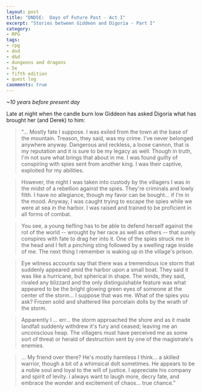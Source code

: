 ```yaml
---
layout: post
title: "DND5E:  Days of Future Past - Act I"
excerpt: "Stories between Giddeon and Digoria - Part I"
category:
- RPG
tags:
- rpg
- dnd
- d&d
- dungeons and dragons
- 5e
- fifth edition
- quest log
caomments: true
---
```


*~10 years before present day*

Late at night when the candle burn low Giddeon has asked Digoria what has brought her (and Derek) to him:

> "... Mostly fate I suppose.  I was exiled from the town at the base of the mountain.  Treason, they said, was my crime.  I've never belonged anywhere anyway.  Dangerous and reckless, a loose cannon, that is my reputation and it is sure to be my legacy as well.  Though in truth, I'm not sure what brings that about in me.  I was found guilty of conspiring with spies sent from another king.  I was their captive, exploited for my abilities.

> However, the night I was taken into custody by the villagers I was in the midst of a rebellion against the spies.  They're criminals and lowly filth.  I have no allegiance, though my favor can be bought... if I'm in the mood.  Anyway, I was  caught trying to escape the spies while we were at sea in the harbor.  I was raised and trained to be proficient in all forms of combat.

> You see, a young tiefling has to be able to defend herself against the rot of the world -- wrought by her race as well as others -- that surely conspires with fate to drag her into it.  One of the spies struck me in the head and I felt a pinching sting followed by a swelling rage inside of me.  The next thing I remember is waking up in the village's prison.

> Eye witness accounts say that there was a tremendous ice storm that suddenly appeared amid the harbor upon a small boat.  They said it was like a hurricane, but spherical in shape.  The winds, they said, rivaled any blizzard and the only distinguishable feature was what appeared to be the bright glowing green eyes of someone at the center of the storm... I suppose that was me.  What of the spies you ask?  Frozen solid and shattered like porcelain dolls by the wrath of the storm.

> Apparently I ... err... the storm approached the shore and as it made landfall suddenly withdrew it's fury and ceased; leaving me an unconscious heap.  The villagers must have perceived me as some sort of threat or herald of destruction sent by one of the magistrate's enemies.

> ... My friend over there?  He's mostly harmless I think... a skilled warrior, though a bit of a whimsical dolt sometimes.  He appears to be a noble soul and loyal to the will of justice.  I appreciate his company and spirit of levity.  i always want to laugh more, decry fate, and embrace the wonder and excitement of chaos... true chance."